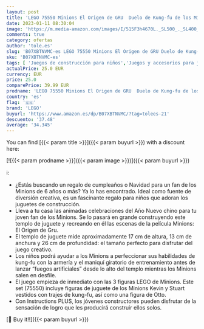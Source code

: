 ```yaml
---
layout: post
title: 'LEGO 75550 Minions El Origen de GRU  Duelo de Kung-fu de los Minions  Templo de Juguete para Construir con Mini Figuras'
date: 2023-01-11 08:30:04
image: 'https://m.media-amazon.com/images/I/515F3h4670L._SL500_._SL400_.jpg'
comments: true
category: ofertas
author: 'tole.es'
slug: 'B07XBTNVMC-es LEGO 75550 Minions El Origen de GRU Duelo de Kung-fu de...'
sku: 'B07XBTNVMC-es'
tags: [ 'Juegos de construcción para niños','Juegos y accesorios para juegos','Juguetes','Juguetes y juegos','Material de casino','Sets de bloques de construcción','Sets de juegos de casino','Sets de juegos de mesa','lego','🇪🇸', ]
actualPrice: 25.0 EUR
currency: EUR
price: 25.0
comparePrice: 39.99 EUR
prodname: 'LEGO 75550 Minions El Origen de GRU  Duelo de Kung-fu de los Minions  Templo de Juguete para Construir con Mini Figuras'
country: 'es'
flag: '🇪🇸'
brand: 'LEGO'
buyurl: 'https://www.amazon.es/dp/B07XBTNVMC/?tag=tolees-21'
descuento: '37.48'
average: '34.345'
---
```


You can find [{{< param title >}}]({{< param buyurl >}}) with a discount here:

[![{{< param prodname >}}]({{< param image >}})]({{< param buyurl >}})

ℹ️:

- ¿Estás buscando un regalo de cumpleaños o Navidad para un fan de los Minions de 6 años o más? Ya lo has encontrado. Ideal como fuente de diversión creativa, es un fascinante regalo para niños que adoran los juguetes de construcción.
- Lleva a tu casa las animadas celebraciones del Año Nuevo chino para tu joven fan de los Minions. Se lo pasará en grande construyendo este templo de juguete y recreando en él las escenas de la película Minions: El Origen de Gru.
- El templo de juguete mide aproximadamente 17 cm de altura, 13 cm de anchura y 26 cm de profundidad: el tamaño perfecto para disfrutar del juego creativo.
- Los niños podrá ayudar a los Minions a perfeccionar sus habilidades de kung-fu con la armería y el maniquí giratorio de entrenamiento antes de lanzar “fuegos artificiales” desde lo alto del templo mientras los Minions salen en desfile.
- El juego empieza de inmediato con las 3 figuras LEGO de Minions. Este set (75550) incluye figuras de juguete de los Minions Kevin y Stuart vestidos con trajes de kung-fu, así como una figura de Otto.
- Con Instructions PLUS, los jóvenes constructores pueden disfrutar de la sensación de logro que les producirá construir ellos solos.

[🛒 Buy it!!]({{< param buyurl >}})
